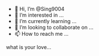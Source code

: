 - 👋 Hi, I’m @Sing9004
- 👀 I’m interested in ...
- 🌱 I’m currently learning ...
- 💞️ I’m looking to collaborate on ...
- 📫 How to reach me ...

<!---
Sing9004/Sing9004 is a ✨ special ✨ repository because its `README.md` (this file) appears on your GitHub profile.
You can click the Preview link to take a look at your changes.
---> what is your love...

